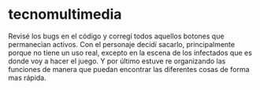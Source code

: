 # tecnomultimedia

Revisé los bugs en el código y corregí todos aquellos botones que permanecìan activos. Con el personaje decidí sacarlo, principalmente porque no tiene un uso real, excepto en la escena de los infectados que es donde voy a hacer el juego. Y por último estuve re organizando las funciones de manera que puedan encontrar las diferentes cosas de forma mas rápida.

